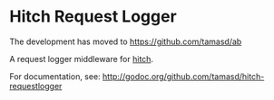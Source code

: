 # Hitch Request Logger

The development has moved to https://github.com/tamasd/ab

A request logger middleware for [hitch](https://github.com/nbio/hitch).

For documentation, see: http://godoc.org/github.com/tamasd/hitch-requestlogger
